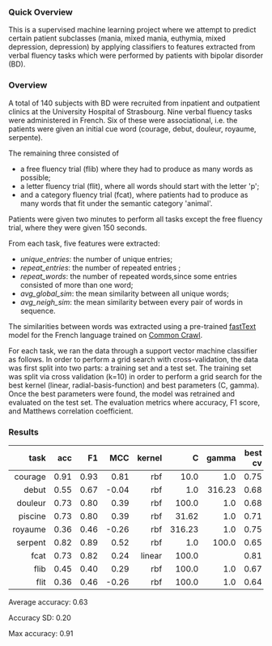 ### Quick Overview

This is a supervised machine learning project where we attempt to predict certain patient subclasses (mania, mixed mania, euthymia, mixed depression, depression) by applying classifiers to features extracted from verbal fluency tasks which were performed by patients with bipolar disorder (BD).

### Overview

A total of 140 subjects with BD were recruited from inpatient and outpatient clinics at the University Hospital of Strasbourg. Nine verbal fluency tasks were administered in French. Six of these were associational, i.e. the patients were given an initial cue word (courage, debut, douleur, royaume, serpente). 

The remaining three consisted of 
- a free fluency trial (flib) where they had to produce as many words as possible; 
- a letter fluency trial (flit), where all words should start with the letter 'p'; 
- and a category fluency trial (fcat), where patients had to produce as many words that fit under the semantic category 'animal'. 

Patients were given two minutes to perform all tasks except the free fluency trial, where they were given 150 seconds. 

From each task, five features were extracted:
- *unique_entries*: the number of unique entries;
- *repeat_entries*: the number of repeated entries ;
- *repeat_words*: the number of repeated words,since some entries consisted of more than one word;
- *avg_global_sim*: the mean similarity between all unique words;
- *avg_neigh_sim*: the mean similarity between every pair of words in sequence.

The similarities between words was extracted using a pre-trained [fastText](https://fasttext.cc/) model for the French language trained on [Common Crawl](https://commoncrawl.org/).

For each task, we ran the data through a support vector machine classifier as follows. In order to perform a grid search with cross-validation, the data was first split into two parts: a training set and a test set. The training set was split via cross validation (k=10) in order to perform a grid search for the best kernel (linear, radial-basis-function) and best parameters (C, gamma). Once the best parameters were found, the model was retrained and evaluated on the test set. The evaluation metrics where accuracy, F1 score, and Matthews correlation coefficient.

### Results


|    task |  acc |   F1 |   MCC | kernel |      C |  gamma | best cv |
|--------:|-----:|-----:|------:|-------:|-------:|-------:|--------:|
| courage | 0.91 | 0.93 |  0.81 |    rbf |   10.0 |    1.0 |    0.75 |
|   debut | 0.55 | 0.67 | -0.04 |    rbf |    1.0 | 316.23 |    0.68 |
| douleur | 0.73 | 0.80 |  0.39 |    rbf |  100.0 |    1.0 |    0.68 |
| piscine | 0.73 | 0.80 |  0.39 |    rbf |  31.62 |    1.0 |    0.71 |
| royaume | 0.36 | 0.46 | -0.26 |    rbf | 316.23 |    1.0 |    0.75 |
| serpent | 0.82 | 0.89 |  0.52 |    rbf |    1.0 |  100.0 |    0.65 |
|    fcat | 0.73 | 0.82 |  0.24 | linear |  100.0 |        |    0.81 |
|    flib | 0.45 | 0.40 |  0.29 |    rbf |  100.0 |    1.0 |    0.67 |
|    flit | 0.36 | 0.46 | -0.26 |    rbf |  100.0 |    1.0 |    0.64 |


Average accuracy: 0.63

Accuracy SD: 0.20

Max accuracy: 0.91